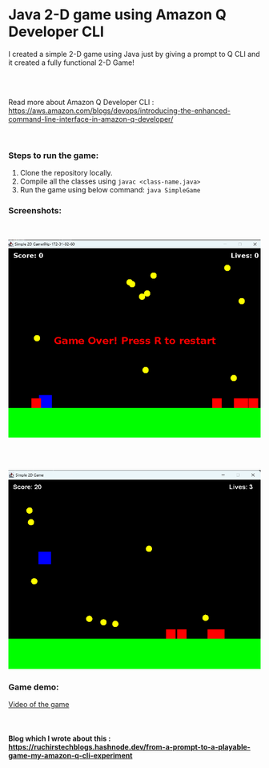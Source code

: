 # Java 2-D game using Amazon Q Developer CLI
I created a simple 2-D game using Java just by giving a prompt to Q CLI and it created a fully functional 2-D Game!

<br><br>

Read more about Amazon Q Developer CLI : https://aws.amazon.com/blogs/devops/introducing-the-enhanced-command-line-interface-in-amazon-q-developer/

<br>

### Steps to run the game:
1) Clone the repository locally.
2) Compile all the classes using `javac <class-name.java>`
3) Run the game using below command:
   `java SimpleGame`


### Screenshots:
<br>

![Home page image](images/OP.png)

<br> <br>

![Home page image](images/OP_Jump.png)

### Game demo:

[Video of the game](https://www.youtube.com/watch?v=PSugU6JjELo)

<br>

#### Blog which I wrote about this : https://ruchirstechblogs.hashnode.dev/from-a-prompt-to-a-playable-game-my-amazon-q-cli-experiment

